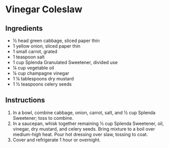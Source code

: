 # Vinegar Coleslaw 

## Ingredients
- ½ head green cabbage, sliced
paper thin
- 1 yellow onion, sliced paper thin
- 1 small carrot, grated
- 1 teaspoon salt
- 1 cup Splenda Granulated
Sweetener, divided use
- ¼ cup vegetable oil
- ¼ cup champagne vinegar
- 1 ¼ tablespoons dry mustard
- 1 ½ teaspoons celery seeds

## Instructions
1. In a bowl, combine cabbage, onion,
carrot, salt, and ½ cup Splenda
Sweetener; toss to combine.
2. In a saucepan, whisk together
remaining ½ cup Splenda Sweetener,
oil, vinegar, dry mustard, and celery
seeds. Bring mixture to a boil over
medium-high heat. Pour hot dressing
over slaw, tossing to coat.
3. Cover and refrigerate 1 hour or
overnight.